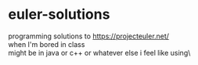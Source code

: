 # euler-solutions
programming solutions to https://projecteuler.net/ \
when I'm bored in class\
might be in java or c++ or whatever else i feel like using\